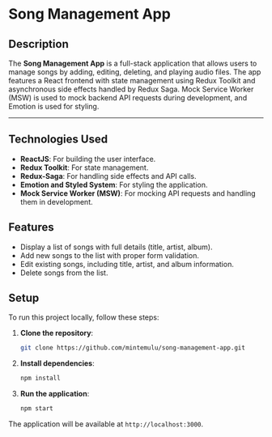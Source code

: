 # Song Management App

## Description
The **Song Management App** is a full-stack application that allows users to manage songs by adding, editing, deleting, and playing audio files. The app features a React frontend with state management using Redux Toolkit and asynchronous side effects handled by Redux Saga. Mock Service Worker (MSW) is used to mock backend API requests during development, and Emotion is used for styling.

---

## Technologies Used

- **ReactJS**: For building the user interface.
- **Redux Toolkit**: For state management.
- **Redux-Saga**: For handling side effects and API calls.
- **Emotion and Styled System**: For styling the application.
- **Mock Service Worker (MSW)**: For mocking API requests and handling them in development.


## Features
- Display a list of songs with full details (title, artist, album).
- Add new songs to the list with proper form validation.
- Edit existing songs, including title, artist, and album information.
- Delete songs from the list.

## Setup

To run this project locally, follow these steps:

1. **Clone the repository**:
   ```sh
   git clone https://github.com/mintemulu/song-management-app.git
   ```

2. **Install dependencies**:
   ```sh
   npm install
   ```

3. **Run the application**:
   ```sh
   npm start
   ```

The application will be available at `http://localhost:3000`.